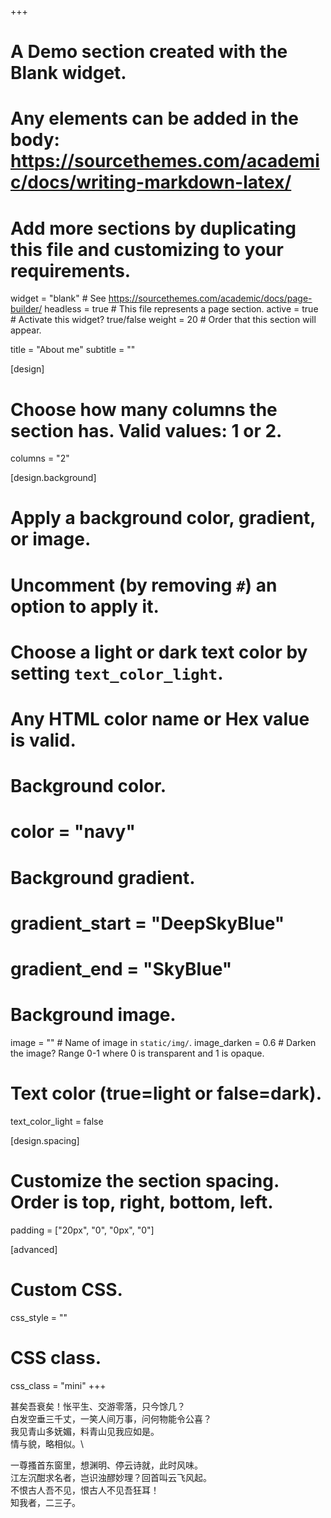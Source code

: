 +++
# A Demo section created with the Blank widget.
# Any elements can be added in the body: https://sourcethemes.com/academic/docs/writing-markdown-latex/
# Add more sections by duplicating this file and customizing to your requirements.

widget = "blank"  # See https://sourcethemes.com/academic/docs/page-builder/
headless = true  # This file represents a page section.
active = true # Activate this widget? true/false
weight = 20  # Order that this section will appear.

title = "About me"
subtitle = ""

[design]
  # Choose how many columns the section has. Valid values: 1 or 2.
  columns = "2"

[design.background]
  # Apply a background color, gradient, or image.
  #   Uncomment (by removing `#`) an option to apply it.
  #   Choose a light or dark text color by setting `text_color_light`.
  #   Any HTML color name or Hex value is valid.

  # Background color.
  # color = "navy"
  
  # Background gradient.
  # gradient_start = "DeepSkyBlue"
  # gradient_end = "SkyBlue"
  
  # Background image.
  image = ""  # Name of image in `static/img/`.
  image_darken = 0.6  # Darken the image? Range 0-1 where 0 is transparent and 1 is opaque.

  # Text color (true=light or false=dark).
  text_color_light = false

[design.spacing]
  # Customize the section spacing. Order is top, right, bottom, left.
  padding = ["20px", "0", "0px", "0"]

[advanced]
 # Custom CSS. 
 css_style = ""
 
 # CSS class.
 css_class = "mini"
+++

甚矣吾衰矣！怅平生、交游零落，只今馀几？\
白发空垂三千丈，一笑人间万事，问何物能令公喜？\
我见青山多妩媚，料青山见我应如是。\
情与貌，略相似。\

一尊搔首东窗里，想渊明、停云诗就，此时风味。\
江左沉酣求名者，岂识浊醪妙理？回首叫云飞风起。\
不恨古人吾不见，恨古人不见吾狂耳！\
知我者，二三子。